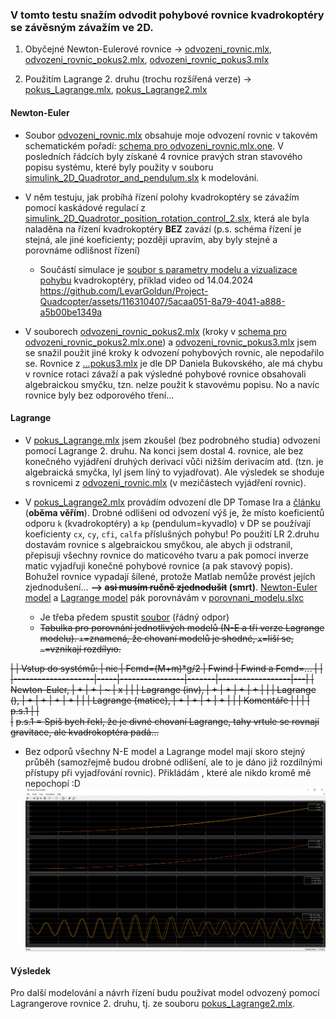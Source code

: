 ### V tomto testu snažím odvodit pohybové rovnice kvadrokoptéry se závěsným závažím ve 2D.
1. Obyčejné Newton-Eulerové rovnice -> [odvozeni_rovnic.mlx](odvozeni_rovnic.mlx), 
[odvozeni_rovnic_pokus2.mlx](odvozeni_rovnic_pokus2.mlx),
[odvozeni_rovnic_pokus3.mlx](odvozeni_rovnic_pokus3.mlx)

2. Použitím Lagrange  2. druhu (trochu rozšířená verze) -> 
[pokus_Lagrange.mlx](pokus_Lagrange.mlx), [pokus_Lagrange2.mlx](pokus_Lagrange2.mlx)

#### Newton-Euler
* Soubor [odvozeni_rovnic.mlx](odvozeni_rovnic.mlx) obsahuje moje odvození rovnic v takovém schematickém pořadí: 
[schema pro odvozeni_rovnic.mlx.one](schema%20pro%20odvozeni_rovnic.mlx.one).
V posledních řádcích byly získané 4 rovnice pravých stran stavového popisu systému, které byly použity 
v souboru [simulink_2D_Quadrotor_and_pendulum.slx](simulink_2D_Quadrotor_and_pendulum.slx) k modelování. 
* V něm testuju, jak probíhá řízení polohy kvadrokoptéry se závažím pomocí kaskádové regulací 
z [simulink_2D_Quadrotor_position_rotation_control_2.slx](..%2Ftest_3-2D_Quadrotor%2Fsimulink_2D_Quadrotor_position_rotation_control_2.slx), 
která ale byla naladěna na řízení kvadrokoptéry **BEZ** zavází 
(p.s. schéma řízení je stejná, ale jiné koeficienty; později upravím, aby byly stejné a porovnáme odlišnost řízení)
  * Součástí simulace je [soubor s parametry modelu a vizualizace pohybu](parametry_a_vizualizace.m)
  kvadrokoptéry, příklad video od 14.04.2024
  https://github.com/LevarGoldun/Project-Quadcopter/assets/116310407/5acaa051-8a79-4041-a888-a5b00be1349a

* V souborech [odvozeni_rovnic_pokus2.mlx](odvozeni_rovnic_pokus2.mlx) (kroky v [schema pro odvozeni_rovnic_pokus2.mlx.one](schema%20pro%20odvozeni_rovnic_pokus2.mlx.one)) a [odvozeni_rovnic_pokus3.mlx](odvozeni_rovnic_pokus3.mlx) 
jsem se snažil použit jiné kroky k odvození pohybových rovnic, ale nepodařilo se. 
Rovnice z [...pokus3.mlx](odvozeni_rovnic_pokus3.mlx) je dle DP Daniela Bukovského, 
ale má chybu v rovnice rotaci závaží a pak výsledné pohybové rovnice obsahovali algebraickou smyčku, 
tzn. nelze použit k stavovému popisu. No a navíc rovnice byly bez odporového tření...

#### Lagrange
* V [pokus_Lagrange.mlx](pokus_Lagrange.mlx) jsem zkoušel (bez podrobného studia) odvození pomocí Lagrange 2. druhu. 
Na konci jsem dostal 4. rovnice, ale bez konečného vyjádření druhých derivací vůči nižším derivacím atd. 
(tzn. je algebraická smyčka, lyl jsem líný to vyjadřovat). Ale výsledek se shoduje s rovnicemi 
z [odvozeni_rovnic.mlx](odvozeni_rovnic.mlx) (v mezičástech vyjádření rovnic).

* V [pokus_Lagrange2.mlx](pokus_Lagrange2.mlx) provádím odvození dle DP Tomase Ira a [článku](https://www.researchgate.net/publication/338542376_Sliding_Mode-Based_Control_of_a_UAV_Quadrotor_for_Suppressing_the_Cable-Suspended_Payload_Vibration) 
(**oběma věřím**). Drobné odlišeni od odvození výš je, že místo koeficientů odporu `k` (kvadrokoptéry) a 
`kp` (pendulum=kyvadlo) v DP se používají koeficienty `cx`, `cy`, `cfi`, `calfa` příslušných pohybu! 
Po použití LR 2.druhu dostavám rovnice s algebraickou smyčkou,  ale abych ji odstranil,
přepisuji všechny rovnice do maticového tvaru a pak pomocí inverze matic vyjadřuji konečné pohybové rovnice 
(a pak stavový popis). Bohužel rovnice vypadají šílené, protože Matlab nemůže provést jejích zjednodušení… 
**--> ~~asi musím ručně zjednodušit~~ (smrt)**.
[Newton-Euler model](odvozeni_rovnic.mlx) a [Lagrange model](pokus_Lagrange2.mlx) pák porovnávám v [porovnani_modelu.slxc](porovnani_modelu.slxc)
  * Je třeba předem spustit [soubor](parametry_Lagrange.m) (řádný odpor)
  * ~~Tabulka pro porovnání jednotlivých modelů (N-E a tři verze Lagrange modelu). 
  `+`=znamená, že chovaní modelů je shodné, `x`=liší se, `~`=vznikají rozdílyю.~~

~~|
  | Vstup do systémů:  | nic | Fcmd=(M+m)*g/2 | Fwind | Fwind a Fcmd=... |   |
  |--------------------|-----|----------------|-------|------------------|---|
  | Newton-Euler,      | +   | +              | ~     | x                |   |
  | Lagrange (inv),    | +   | +              | +     | +                |   |
  | Lagrange (\),      | +   | +              | +     | +                |   |
  | Lagrange (matice), | +   | +              | +     | +                |   |
  | Komentáře          |     |                |       | p.s.1            |   |   
  |~~
  ~~p.s.1 = Spiš bych řekl, že je divné chovaní Lagrange, tahy vrtule se rovnají gravitace, ale kvadrokoptéra padá…~~

* Bez odporů všechny N-E model a Lagrange model mají skoro stejný průběh (samozřejmě budou drobné odlišení, 
ale to je dáno již rozdílnými přístupy při vyjadřování rovnic). 
Přikládám , které ale nikdo kromě mě nepochopí :D
![porovnani_modelu_grafy.png](porovnani_modelu_grafy.png)

#### Výsledek
Pro další modelování a návrh řízení budu používat model 
odvozený pomocí Lagrangerove rovnice 2. druhu, tj. ze souboru [pokus_Lagrange2.mlx](pokus_Lagrange2.mlx).
